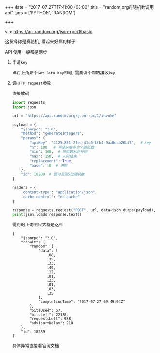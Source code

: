 +++
date = "2017-07-27T17:41:00+08:00"
title = "random.org的随机数调用api"
tags = ['PYTHON', 'RANDOM']

+++

via: https://api.random.org/json-rpc/1/basic

这货号称是真随机, 看起来好屌的样子

API 使用一般都是两步

1. 申请`key`

   点右上角那个`Get Beta Key`即可, 需要填个邮箱接收`key`

2. 调`HTTP request`参数

   直接放码

   ```python
   import requests
   import json

   url = "https://api.random.org/json-rpc/1/invoke"

   payload = {
       "jsonrpc": "2.0",
       "method": "generateIntegers",
       "params": {
           "apiKey": "4125d851-2fed-41c6-8fb4-9aa8ccb20bd7",  # key
           "n": 100,  # 希望获取多少个随机数
           "min": 100,  # 随机数从何开始
           "max": 150,  # 从何结束
           "replacement": True,
           "base": 10  # 进制
       },
       "id": 18289  # 暂时目测5位随机数
   }

   headers = {
       'content-type': "application/json",
       'cache-control': "no-cache"
   }

   response = requests.request("POST", url, data=json.dumps(payload), headers=headers)
   print(json.loads(response.text))
   ```

   得到的正确响应大概是这样:

   ```shell
   {
       "jsonrpc": "2.0", 
       "result": {
           "random": {
               "data": [
                   108, 
                   125, 
                   133, 
                   149, 
                   112, 
                   101, 
                   123, 
                   101, 
                   103, 
                   135
               ], 
               "completionTime": "2017-07-27 09:49:04Z"
           }, 
           "bitsUsed": 57, 
           "bitsLeft": 22138, 
           "requestsLeft": 988, 
           "advisoryDelay": 210
       }, 
       "id": 18289
   }
   ```

   具体异常直接看官网文档